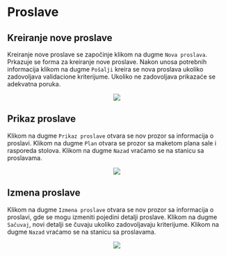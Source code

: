 # Proslave

## Kreiranje nove proslave

Kreiranje nove proslave se započinje klikom na dugme `Nova proslava`. Prkazuje se forma za kreiranje nove proslave. Nakon unosa potrebnih informacija klikom na dugme `Pošalji` kreira se nova proslava ukoliko zadovoljava validacione kriterijume. Ukoliko ne zadovoljava prikazaće se adekvatna poruka.
<p align="center">
  <img src="/userNewEvent.jpg">
</p>

## Prikaz proslave

Klikom na dugme `Prikaz proslave` otvara se nov prozor sa informacija o proslavi.
Klikom na dugme `Plan` otvara se prozor sa maketom plana sale i rasporeda stolova. Klikom na dugme `Nazad` vraćamo se na stanicu sa proslavama.
<p align="center">
  <img src="/prikazProslaveUser.jpg">
</p>

## Izmena proslave
Klikom na dugme `Izmena proslave` otvara se nov prozor sa informacija o proslavi, gde se mogu izmeniti pojedini detalji proslave.
Klikom na dugme `Sačuvaj`, novi detalji se čuvaju ukoliko zadovoljavaju kriterijume. Klikom na dugme `Nazad` vraćamo se na stanicu sa proslavama.
<p align="center">
  <img src="/izmenaProslaveUser.jpg">
</p>